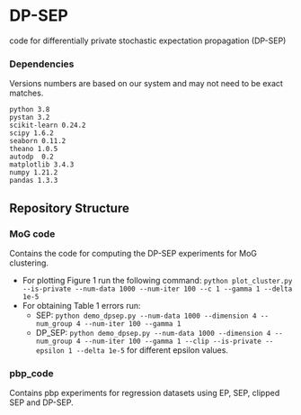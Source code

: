 # DP-SEP
code for differentially private stochastic expectation propagation (DP-SEP)

### Dependencies
Versions numbers are based on our system and may not need to be exact matches. 

    python 3.8
    pystan 3.2
    scikit-learn 0.24.2
    scipy 1.6.2
    seaborn 0.11.2
    theano 1.0.5
    autodp  0.2
    matplotlib 3.4.3
    numpy 1.21.2
    pandas 1.3.3

## Repository Structure

### MoG code

Contains the code for computing the DP-SEP experiments for MoG clustering.

- For plotting Figure 1 run the following command: `python plot_cluster.py --is-private --num-data 1000 --num-iter 100 --c 1 --gamma 1 --delta 1e-5`
- For obtaining Table 1 errors run:
    - SEP: `python demo_dpsep.py --num-data 1000 --dimension 4 --num_group 4 --num-iter 100 --gamma 1`
    - DP_SEP: `python demo_dpsep.py --num-data 1000 --dimension 4 --num_group 4 --num-iter 100 --gamma 1 --clip --is-private --epsilon 1 --delta 1e-5` 
      for different epsilon values.

 
### pbp_code

Contains pbp experiments for regression datasets using EP, SEP, clipped SEP and DP-SEP. 
